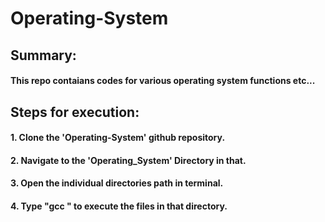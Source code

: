 # Operating-System
###
###
###

## Summary:
#### This repo contaians codes for various operating system functions etc...
###
###

 
## Steps for execution:

  #### 1. Clone the 'Operating-System' github repository.
  #### 2. Navigate to the 'Operating_System' Directory in that.
  #### 3. Open the individual directories path in terminal.
  #### 4. Type "gcc <filename>" to execute the files in that directory.
  ###
  ###### 
  ###
  ###
  
  #
